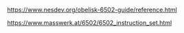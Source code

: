 
https://www.nesdev.org/obelisk-6502-guide/reference.html

https://www.masswerk.at/6502/6502_instruction_set.html
